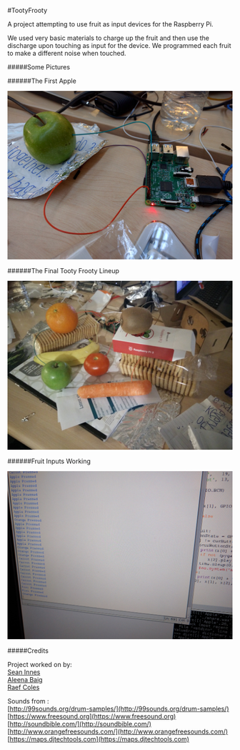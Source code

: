 #TootyFrooty

A project attempting to use fruit as input devices for the Raspberry Pi.

We used very basic materials to charge up the fruit and then use the discharge upon touching as input for the device.
We programmed each fruit to make a different noise when touched.

#####Some Pictures

######The First Apple

![First Apple](./images/FirstApple.jpg)

######The Final Tooty Frooty Lineup

![The Tootiest Fruit](./images/TheTootyFrootyLineup.jpg)

######Fruit Inputs Working

![Code Outputs](./images/CodeOutputs.jpg)

#####Credits

Project worked on by:<br>
[Sean Innes](http://seaninn.es/)<br>
[Aleena Baig](https://uk.linkedin.com/in/aleenab)<br>
[Raef Coles](https://github.com/RcColes)<br>

Sounds from :<br>
[http://99sounds.org/drum-samples/](http://99sounds.org/drum-samples/)<br>
[https://www.freesound.org](https://www.freesound.org)<br>
[http://soundbible.com/](http://soundbible.com/)<br>
[http://www.orangefreesounds.com/](http://www.orangefreesounds.com/)<br>
[https://maps.djtechtools.com](https://maps.djtechtools.com)<br>
